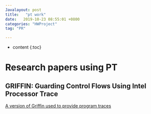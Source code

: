 ```yaml
---
Javalayout: post
title:   "pt work"
date:   2019-10-23 08:55:01 +0800
categories: "HWProject"
tag: "PR"

---
```


* content
{:toc}




# Research papers using PT

## GRIFFIN: Guarding Control Flows Using Intel Processor Trace

[A version of Griffin used to provide program traces](https://github.com/TJAndHisStudents/Griffin-Trace)



